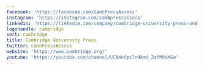 ```yaml
---
facebook: 'https://facebook.com/CambPressAssess'
instagram: 'https://instagram.com/cambpressassess'
linkedin: 'https://linkedin.com/company/cambridge-university-press-and-assessment'
logohandle: cambridge
sort: cambridge
title: Cambridge University Press
twitter: CambPressAssess
website: 'https://www.cambridge.org/'
youtube: 'https://youtube.com/channel/UCNnk0pi7n4Amd_2afMUoKGw'
---
```

